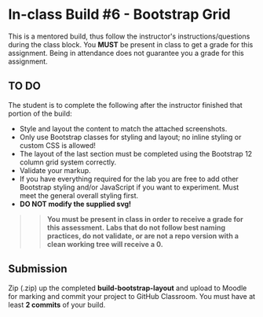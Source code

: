 # In-class Build #6 - Bootstrap Grid
This is a mentored build, thus follow the instructor's instructions/questions during the class block. You **MUST** be present in class to get a grade for this assignment. Being in attendance does not guarantee you a grade for this assignment.

## TO DO
The student is to complete the following after the instructor finished that portion of the build:
*  Style and layout the content to match the attached screenshots.
*  Only use Bootstrap classes for styling and layout; no inline styling or custom CSS is allowed!
*  The layout of the last section must be completed using the Bootstrap 12 column grid system correctly.
*  Validate your markup.
*  If you have everything required for the lab you are free to add other Bootstrap styling and/or JavaScript if you want to experiment. Must meet the general overall styling first.
*  **DO NOT modify the supplied svg!**

>> **You must be present in class in order to receive a grade for this assessment.**
>> **Labs that do not follow best naming practices, do not validate, or are not a repo version with a clean working tree will receive a 0.**

## Submission
Zip (.zip) up the completed **build-bootstrap-layout** and upload to Moodle for marking and commit your project to GitHub Classroom. You must have at least **2 commits** of your build.
